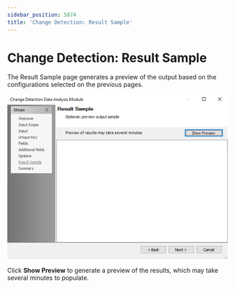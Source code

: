 ```yaml
---
sidebar_position: 5874
title: 'Change Detection: Result Sample'
---
```


# Change Detection: Result Sample

The Result Sample page generates a preview of the output based on the configurations selected on the previous pages.

![Change Detection Data Analysis Module wizard Result Sample page](../../../../../../../static/images/AccessAnalyzer_12.0/Content/Resources/Images/EnterpriseAuditor/Admin/Analysis/ChangeDetection/ResultSample.png "Change Detection Data Analysis Module wizard Result Sample page")

Click **Show Preview** to generate a preview of the results, which may take several minutes to populate.